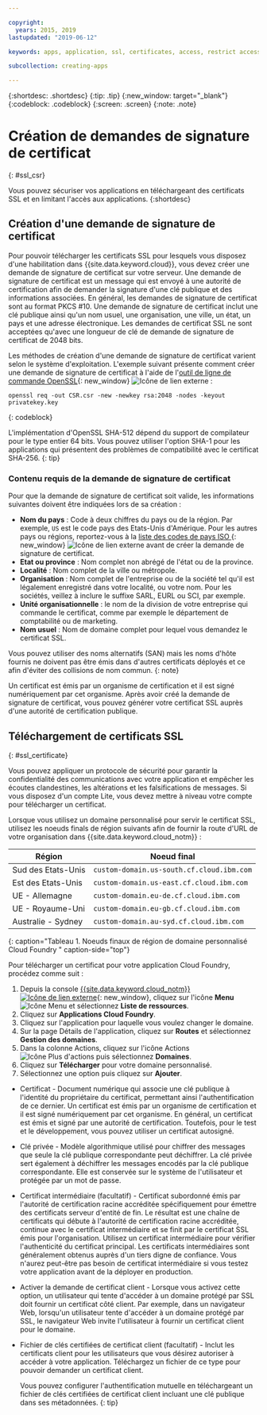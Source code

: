 ```yaml
---

copyright:
  years: 2015, 2019
lastupdated: "2019-06-12"

keywords: apps, application, ssl, certificates, access, restrict access, create, csr, upload, import

subcollection: creating-apps

---
```


{:shortdesc: .shortdesc}
{:tip: .tip}
{:new_window: target="_blank"}
{:codeblock: .codeblock}
{:screen: .screen}
{:note: .note}

# Création de demandes de signature de certificat
{: #ssl_csr}

Vous pouvez sécuriser vos applications en téléchargeant des certificats SSL et en limitant l'accès aux applications.
{:shortdesc}

## Création d'une demande de signature de certificat

Pour pouvoir télécharger les certificats SSL pour lesquels vous disposez d'une habilitation dans {{site.data.keyword.cloud}}, vous devez créer une demande de signature de certificat sur votre serveur. Une demande de signature de certificat est un message qui est envoyé à une autorité de certification afin de demander la signature d'une clé publique et des informations associées. En général, les demandes de signature de certificat sont au format PKCS #10. Une demande de signature de certificat inclut une clé publique ainsi qu'un nom usuel, une organisation, une ville, un état, un pays et une adresse électronique. Les demandes de certificat SSL ne sont acceptées qu'avec une longueur de clé de demande de signature de certificat de 2048 bits.

Les méthodes de création d'une demande de signature de certificat varient selon le système d'exploitation. L'exemple suivant présente comment créer une demande de signature de certificat à l'aide de l'[outil de ligne de commande OpenSSL](https://www.openssl.org/){: new_window} ![Icône de lien externe](../icons/launch-glyph.svg "Icône de lien externe") :

```
openssl req -out CSR.csr -new -newkey rsa:2048 -nodes -keyout privatekey.key
```
{: codeblock}

L'implémentation d'OpenSSL SHA-512 dépend du support de compilateur pour le type entier 64 bits. Vous pouvez utiliser l'option SHA-1 pour les applications qui présentent des problèmes de compatibilité avec le certificat SHA-256.
{: tip}

### Contenu requis de la demande de signature de certificat

Pour que la demande de signature de certificat soit valide, les informations suivantes doivent être indiquées lors de sa création :

 * **Nom du pays** : Code à deux chiffres du pays ou de la région. Par exemple, `US` est le code pays des Etats-Unis d'Amérique. Pour les autres pays ou régions, reportez-vous à la [liste des codes de pays ISO ](https://www.iso.org/obp/ui/#search){: new_window} ![Icône de lien externe](../icons/launch-glyph.svg "Icône de lien externe") avant de créer la demande de signature de certificat.
 * **Etat ou province** : Nom complet non abrégé de l'état ou de la province.
 * **Localité** : Nom complet de la ville ou métropole.
 * **Organisation** : Nom complet de l'entreprise ou de la société tel qu'il est légalement enregistré dans votre localité, ou votre nom. Pour les sociétés, veillez à inclure le suffixe SARL, EURL ou SCI, par exemple.
 * **Unité organisationnelle** : le nom de la division de votre entreprise qui commande le certificat, comme par exemple le département de comptabilité ou de marketing.
 * **Nom usuel** : Nom de domaine complet pour lequel vous demandez le certificat SSL.

Vous pouvez utiliser des noms alternatifs (SAN) mais les noms d'hôte fournis ne doivent pas être émis dans d'autres certificats déployés et ce afin d'éviter des collisions de nom commun.
{: note}

Un certificat est émis par un organisme de certification et il est signé numériquement par cet organisme. Après avoir créé la demande de signature de certificat, vous pouvez générer votre certificat SSL auprès d'une autorité de certification publique.

## Téléchargement de certificats SSL
{: #ssl_certificate}

Vous pouvez appliquer un protocole de sécurité pour garantir la confidentialité des communications avec votre application et empêcher les écoutes clandestines, les altérations et les falsifications de messages. Si vous disposez d'un compte Lite, vous devez mettre à niveau votre compte pour télécharger un certificat.

Lorsque vous utilisez un domaine personnalisé pour servir le certificat SSL, utilisez les noeuds finals de région suivants afin de fournir la route d'URL de votre organisation dans {{site.data.keyword.cloud_notm}} :

| Région | Noeud final |
| ------ | -------- |
| Sud des Etats-Unis | `custom-domain.us-south.cf.cloud.ibm.com` |
| Est des Etats-Unis | `custom-domain.us-east.cf.cloud.ibm.com` |
| UE - Allemagne | `custom-domain.eu-de.cf.cloud.ibm.com` |
| UE - Royaume-Uni | `custom-domain.eu-gb.cf.cloud.ibm.com` |
| Australie - Sydney | `custom-domain.au-syd.cf.cloud.ibm.com` | 
{: caption="Tableau 1. Noeuds finaux de région de domaine personnalisé Cloud Foundry " caption-side="top"}

Pour télécharger un certificat pour votre application Cloud Foundry, procédez comme suit :

1. Depuis la console [{{site.data.keyword.cloud_notm}} ![Icône de lien externe](../icons/launch-glyph.svg "Icône de lien externe")](https://{DomainName}){: new_window}, cliquez sur l'icône **Menu** ![Icône Menu](../icons/icon_hamburger.svg) et sélectionnez **Liste de ressources**.
2. Cliquez sur **Applications Cloud Foundry**.
3. Cliquez sur l'application pour laquelle vous voulez changer le domaine. 
4. Sur la page Détails de l'application, cliquez sur **Routes** et sélectionnez **Gestion des domaines**.
5. Dans la colonne Actions, cliquez sur l'icône Actions ![Icône Plus d'actions](../icons/action-menu-icon.svg) puis sélectionnez **Domaines**.
6. Cliquez sur **Télécharger** pour votre domaine personnalisé.
7. Sélectionnez une option puis cliquez sur **Ajouter**.
  
  * Certificat - Document numérique qui associe une clé publique à l'identité du propriétaire du certificat, permettant ainsi l'authentification de ce dernier. Un certificat est émis par un organisme de certification et il est signé numériquement par cet organisme. En général, un certificat est émis et signé par une autorité de certification. Toutefois, pour le test et le développement, vous pouvez utiliser un certificat autosigné.
  * Clé privée - Modèle algorithmique utilisé pour chiffrer des messages que seule la clé publique correspondante peut déchiffrer. La clé privée sert également à déchiffrer les messages encodés par la clé publique correspondante. Elle est conservée sur le système de l'utilisateur et protégée par un mot de passe.
  * Certificat intermédiaire (facultatif) - Certificat subordonné émis par l'autorité de certification racine accréditée spécifiquement pour émettre des certificats serveur d'entité de fin. Le résultat est une chaîne de certificats qui débute à l'autorité de certification racine accréditée, continue avec le certificat intermédiaire et se finit par le certificat SSL émis pour l'organisation. Utilisez un certificat intermédiaire pour vérifier l'authenticité du certificat principal. Les certificats intermédiaires sont généralement obtenus auprès d'un tiers digne de confiance. Vous n'aurez peut-être pas besoin de certificat intermédiaire si vous testez votre application avant de la déployer en production.
  * Activer la demande de certificat client - Lorsque vous activez cette option, un utilisateur qui tente d'accéder à un domaine protégé par SSL doit fournir un certificat côté client. Par exemple, dans un navigateur Web, lorsqu'un utilisateur tente d'accéder à un domaine protégé par SSL, le navigateur Web invite l'utilisateur à fournir un certificat client pour le domaine.   
  * Fichier de clés certifiées de certificat client (facultatif) - Inclut les certificats client pour les utilisateurs que vous désirez autoriser à accéder à votre application. Téléchargez un fichier de ce type pour pouvoir demander un certificat client.
  
    Vous pouvez configurer l'authentification mutuelle en téléchargeant un fichier de clés certifiées de certificat client incluant une clé publique dans ses métadonnées.
    {: tip}


